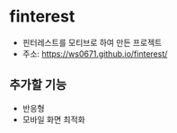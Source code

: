# finterest

- 핀터레스트를 모티브로 하여 만든 프로젝트
- 주소: https://ws0671.github.io/finterest/

## 추가할 기능
- 반응형
- 모바일 화면 최적화
